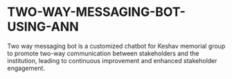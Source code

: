 # TWO-WAY-MESSAGING-BOT-USING-ANN
Two way messaging bot is a customized chatbot for Keshav memorial group to  promote two-way communication between stakeholders and the institution, leading  to continuous improvement and enhanced stakeholder engagement.
